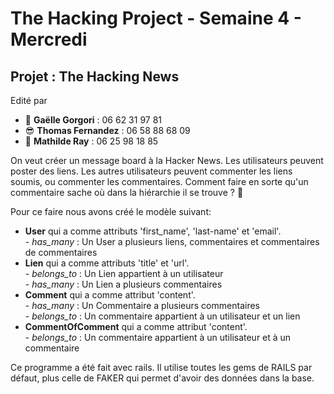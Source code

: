 <h1>The Hacking Project - Semaine 4 - Mercredi</h1>

<h2>Projet : The Hacking News</h2>

<p>Edité par 
	<ul>
		<li>🤩 <strong>Gaëlle Gorgori</strong> : 06 62 31 97 81</li>
		<li>😎 <strong>Thomas Fernandez</strong> : 06 58 88 68 09</li>
		<li>🤗 <strong>Mathilde Ray</strong> : 06 25 98 18 85</li>
		</ul></p>
		
<p>On veut créer un message board à la Hacker News. Les utilisateurs peuvent poster des liens. Les autres utilisateurs peuvent commenter les liens soumis, ou commenter les commentaires. Comment faire en sorte qu'un commentaire sache où dans la hiérarchie il se trouve ? 🤔</p>


<p> Pour ce faire nous avons créé le modèle suivant: 
	<ul>
		<li> <strong>User</strong> qui a comme attributs 'first_name', 'last-name' et 'email'.<br/>
			- <em>has_many</em> : Un User a plusieurs liens, commentaires et commentaires de commentaires</li>
		<li> <strong>Lien</strong> qui a comme attributs 'title' et 'url'.<br/>
			- <em>belongs_to</em> : Un Lien appartient à un utilisateur<br/>
			- <em>has_many</em> : Un Lien a plusieurs commentaires</li>
		<li> <strong>Comment</strong> qui a comme attribut 'content'.<br/>
			- <em>has_many</em> : Un Commentaire a plusieurs commentaires<br/>
			- <em>belongs_to</em> : Un commentaire appartient à un utilisateur et un lien</li>
		<li> <strong>CommentOfComment</strong> qui a comme attribut 'content'.<br/>
			- <em>belongs_to</em> : Un commentaire appartient à un utilisateur et à un commentaire</li>
		</ul></p>

<p>Ce programme a été fait avec rails.
Il utilise toutes les gems de RAILS par défaut, plus celle de FAKER qui permet d'avoir des données dans la base.</p>

